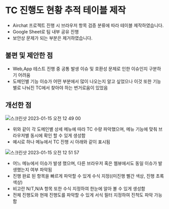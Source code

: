 # TC 진행도 현황 추적 테이블 제작

- Airchat 프로젝트 진행 시 브라우저 항목 검증 분류에 따라 테이블 제작하였습니다.
- Google Sheet로 팀 내부 공유 진행
- 보안상 문제가 되는 부분은 제거하였습니다.

## **불편 및 제안한 점**
- Web,App 테스트 진행 중 공통 발생 이슈 및 호환성 문제로 인한 이슈인지 구분하기 어려움
- 도메인별 기능 이슈가 어떤 부분에서 많이 나오는지 알고 싶었으나 이것 또한 기능별로 나눠진 TC에서 찾아야 하는 번거로움이 있었음

## **개선한 점**
![스크린샷 2023-01-15 오전 12 49 00](https://user-images.githubusercontent.com/121289071/212480812-47520df8-93b7-4340-8ad2-b731a9f4310e.png)


- 위와 같이 각 도메인별 상세 메뉴에 따라 TC 수량 파악했으며, 메뉴 기능에 맞춰 브라우저별 동시에 확인 할 수 있게 생성함
- 예시로 하나 메뉴에서 TC 진행 시 아래와 같이 표시됨

![스크린샷 2023-01-15 오전 12 51 57](https://user-images.githubusercontent.com/121289071/212480820-9e9e43c2-6a04-40a9-8369-f373e1ebbde7.png)

- 어느 메뉴에서 이슈가 발생 했으며, 다른 브라우저 혹은 웹뷰에서도 동일 이슈가 발생했는지 여부 파악됨
- 진행 완료 된 항목을 빠르게 파악할 수 있게 수식 지정((미진행 삘간 색상, 진행 초록 색상)
- 비고란 N/T,N/A 항목 또한 수식 지정하여 한눈에 알아 볼 수 있게 생성함
- 전체 진행도와 현재 진행도를 파악할 수 있게 서식 필터 지정하여 진척도 파악 가능함 
